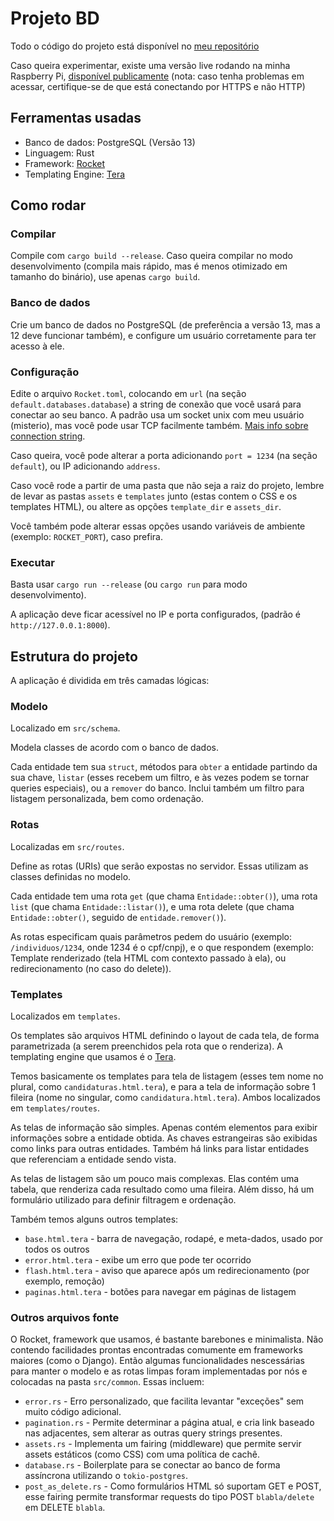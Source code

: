 # Projeto BD

Todo o código do projeto está disponível no [meu repositório](https://git.sr.ht/~misterio/BSI-SCC0540-projeto)

Caso queira experimentar, existe uma versão live rodando na minha Raspberry Pi, [disponível publicamente](https://bd.misterio.me) (nota: caso tenha problemas em acessar, certifique-se de que está conectando por HTTPS e não HTTP)

## Ferramentas usadas
- Banco de dados: PostgreSQL (Versão 13)
- Linguagem: Rust
- Framework: [Rocket](https://github.com/SergioBenitez/Rocket/tree/master)
- Templating Engine: [Tera](https://github.com/Keats/tera)

## Como rodar

### Compilar

Compile com `cargo build --release`. Caso queira compilar no modo desenvolvimento (compila mais rápido, mas é menos otimizado em tamanho do binário), use apenas `cargo build`.

### Banco de dados

Crie um banco de dados no PostgreSQL (de preferência a versão 13, mas a 12 deve funcionar também), e configure um usuário corretamente para ter acesso à ele.

### Configuração

Edite o arquivo `Rocket.toml`, colocando em `url` (na seção `default.databases.database`) a string de conexão que você usará para conectar ao seu banco. A padrão usa um socket unix com meu usuário (misterio), mas você pode usar TCP facilmente também. [Mais info sobre connection string](https://stackoverflow.com/questions/3582552).

Caso queira, você pode alterar a porta adicionando `port = 1234` (na seção `default`), ou IP adicionando `address`.

Caso você rode a partir de uma pasta que não seja a raiz do projeto, lembre de levar as pastas `assets` e `templates` junto (estas contem o CSS e os templates HTML), ou altere as opções `template_dir` e `assets_dir`.

Você também pode alterar essas opções usando variáveis de ambiente (exemplo: `ROCKET_PORT`), caso prefira.

### Executar

Basta usar `cargo run --release` (ou `cargo run` para modo desenvolvimento).

A aplicação deve ficar acessível no IP e porta configurados, (padrão é `http://127.0.0.1:8000`).

## Estrutura do projeto

A aplicação é dividida em três camadas lógicas:

### Modelo

Localizado em `src/schema`.

Modela classes de acordo com o banco de dados.

Cada entidade tem sua `struct`, métodos para `obter` a entidade partindo da sua chave, `listar` (esses recebem um filtro, e às vezes podem se tornar queries especiais), ou a `remover` do banco. Inclui também um filtro para listagem personalizada, bem como ordenação.

### Rotas

Localizadas em `src/routes`.

Define as rotas (URIs) que serão expostas no servidor. Essas utilizam as classes definidas no modelo.

Cada entidade tem uma rota `get` (que chama `Entidade::obter()`), uma rota `list` (que chama `Entidade::listar()`), e uma rota delete (que chama `Entidade::obter()`, seguido de `entidade.remover()`).

As rotas especificam quais parâmetros pedem do usuário (exemplo: `/individuos/1234`, onde 1234 é o cpf/cnpj), e o que respondem (exemplo: Template renderizado (tela HTML com contexto passado à ela), ou redirecionamento (no caso do delete)).


### Templates

Localizados em `templates`.

Os templates são arquivos HTML definindo o layout de cada tela, de forma parametrizada (a serem preenchidos pela rota que o renderiza). A templating engine que usamos é o [Tera](https://github.com/Keats/tera).

Temos basicamente os templates para tela de listagem (esses tem nome no plural, como `candidaturas.html.tera`), e para a tela de informação sobre 1 fileira (nome no singular, como `candidatura.html.tera`). Ambos localizados em `templates/routes`.

As telas de informação são simples. Apenas contém elementos para exibir informações sobre a entidade obtida. As chaves estrangeiras são exibidas como links para outras entidades. Também há links para listar entidades que referenciam a entidade sendo vista.

As telas de listagem são um pouco mais complexas. Elas contém uma tabela, que renderiza cada resultado como uma fileira. Além disso, há um formulário utilizado para definir filtragem e ordenação.

Também temos alguns outros templates:
- `base.html.tera` - barra de navegação, rodapé, e meta-dados, usado por todos os outros
- `error.html.tera` - exibe um erro que pode ter ocorrido
- `flash.html.tera` - aviso que aparece após um redirecionamento (por exemplo, remoção)
- `paginas.html.tera` - botões para navegar em páginas de listagem

### Outros arquivos fonte

O Rocket, framework que usamos, é bastante barebones e minimalista. Não contendo facilidades prontas encontradas comumente em frameworks maiores (como o Django). Então algumas funcionalidades nescessárias para manter o modelo e as rotas limpas foram implementadas por nós e colocadas na pasta `src/common`. Essas incluem:

- `error.rs` - Erro personalizado, que facilita levantar "exceções" sem muito código adicional.
- `pagination.rs` - Permite determinar a página atual, e cria link baseado nas adjacentes, sem alterar as outras query strings presentes.
- `assets.rs` - Implementa um fairing (middleware) que permite servir assets estáticos (como CSS) com uma política de cachê.
- `database.rs` - Boilerplate para se conectar ao banco de forma assíncrona utilizando o `tokio-postgres`.
- `post_as_delete.rs` - Como formulários HTML só suportam GET e POST, esse fairing permite transformar requests do tipo POST `blabla/delete` em DELETE `blabla`.

